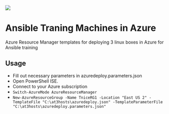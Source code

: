 <a href="https://azuredeploy.net/" target="_blank">
    <img src="http://azuredeploy.net/deploybutton.png"/>
</a>

# Ansible Traning Machines in Azure

Azure Resource Manager templates for deploying 3 linux boxes in Azure for Ansible training

## Usage

* Fill out necessary parameters in azuredeploy.parameters.json
* Open PowerShell ISE. 
* Connect to your Azure subscription
* `Switch-AzureMode AzureResourceManager`
* `New-AzureResourceGroup -Name TniceRG1 -Location "East US 2" -TemplateFile "C:\at3hosts\azuredeploy.json" -TemplateParameterFile "C:\at3hosts\azuredeploy.parameters.json"`